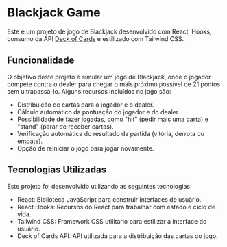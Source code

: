 # Blackjack Game

Este é um projeto de jogo de Blackjack desenvolvido com React, Hooks, consumo da API [Deck of Cards](https://deckofcardsapi.com/) e estilizado com Tailwind CSS.

## Funcionalidade

O objetivo deste projeto é simular um jogo de Blackjack, onde o jogador compete contra o dealer para chegar o mais próximo possível de 21 pontos sem ultrapassá-lo. Alguns recursos incluídos no jogo são:

- Distribuição de cartas para o jogador e o dealer.
- Cálculo automático da pontuação do jogador e do dealer.
- Possibilidade de fazer jogadas, como "hit" (pedir mais uma carta) e "stand" (parar de receber cartas).
- Verificação automática do resultado da partida (vitória, derrota ou empate).
- Opção de reiniciar o jogo para jogar novamente.

## Tecnologias Utilizadas

Este projeto foi desenvolvido utilizando as seguintes tecnologias:

- React: Biblioteca JavaScript para construir interfaces de usuário.
- React Hooks: Recursos do React para trabalhar com estado e ciclo de vida.
- Tailwind CSS: Framework CSS utilitário para estilizar a interface do usuário.
- Deck of Cards API: API utilizada para a distribuição das cartas do jogo.
